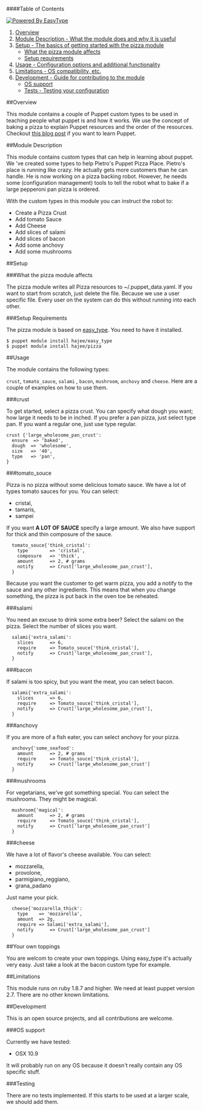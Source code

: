 ####Table of Contents

[![Powered By EasyType](https://raw.github.com/hajee/easy_type/master/powered_by_easy_type.png)](https://github.com/hajee/easy_type)


1. [Overview](#overview)
2. [Module Description - What the module does and why it is useful](#module-description)
3. [Setup - The basics of getting started with the pizza module](#setup)
    * [What the pizza module affects](#what-the-pizza-module-affects)
    * [Setup requirements](#setup-requirements)
4. [Usage - Configuration options and additional functionality](#usage)
5. [Limitations - OS compatibility, etc.](#limitations)
6. [Development - Guide for contributing to the module](#development)
    * [OS support](#os-support)
    * [Tests - Testing your configuration](#testing)

##Overview

This module contains a couple of Puppet custom types to be used in teaching people what puppet is and how it works. We use the concept of baking a pizza to explain Puppet resources and the order of the resources. Checkout [this blog post](http://hajee.github.io/2014/06/26/pietros-puppet-pizza-place-1/) if you want to learn Puppet.

##Module Description

This module contains custom types that can help in learning about puppet. We 've created some types to help Pietro's Puppet Pizza Place. Pietro's place is running like crazy. He actually gets more customers than he can handle. He is now working on a pizza backing robot. However, he needs some (configuration management) tools to tell the robot what to bake if a large pepperoni pan pizza is ordered.

With the custom types in this module you can instruct the robot to:
* Create a Pizza Crust
* Add tomato Sauce
* Add Cheese
* Add slices of salami
* Add slices of bacon
* Add some anchovy
* Add some mushrooms

##Setup

###What the pizza module affects

The pizza module writes all Pizza resources to ~/.puppet_data.yaml. If you want to start from scratch, just delete the file. Because we use a user specific file. Every user on the system can do this without running into each other.

###Setup Requirements

The pizza module is based on [easy_type](https://github.com/hajee/easy_type). You need to have it installed.

```
$ puppet module install hajee/easy_type
$ puppet module install hajee/pizza
```


##Usage

The module contains the following types:

`crust`, `tomato_sauce`, `salami` , `bacon`, `mushroom`, `anchovy` and `cheese`. Here are a couple of examples on how to use them.

###crust

To get started, select a pizza crust. You can specify what dough you want; how large it needs to be in inched. If you prefer a pan pizza, just select type pan. If you want a regular one, just use type regular.

```puppet
crust {'large_wholesome_pan_crust':
  ensure  => 'baked',
  dough  => 'wholesome',
  size   => '40',
  type   => 'pan',
}
```

###tomato_souce

Pizza is no pizza without some delicious tomato sauce. We have a lot of types tomato sauces for you. You can select:
- cristal,
- tamaris,
- sampei

If you want **A LOT OF SAUCE** specify a large amount. We also have support for thick and thin composure of the sauce.

```puppet
  tomato_souce{'think_cristal':
    type        => 'cristal',
    composure   => 'thick',
    amount      => 2, # grams
    notify      => Crust['large_wholesome_pan_crust'],
  }
```

Because you want the customer to get warm pizza, you add a notify to the sauce and any other ingredients. This means that when you change something, the pizza is put back in the oven toe be reheated.

###salami

You need an excuse to drink some extra beer? Select the salami on the pizza.  Select the number of slices you want.

```puppet
  salami{'extra_salami':
    slices      => 6,
    require     => Tomato_souce['think_cristal'],
    notify      => Crust['large_wholesome_pan_crust'],
  }
```

###bacon

If salami is too spicy, but you want the meat, you can select bacon.

```puppet
  salami{'extra_salami':
    slices      => 6,
    require     => Tomato_souce['think_cristal'],
    notify      => Crust['large_wholesome_pan_crust'],
  }
```

###anchovy

If you are more of a fish eater, you can select anchovy for your pizza.

```puppet
  anchovy{'some_seafood':
    amount      => 2, # grams
    require     => Tomato_souce['think_cristal'],
    notify      => Crust['large_wholesome_pan_crust']
  }
```

###mushrooms

For vegetarians, we've got something special. You can select the mushrooms. They might be magical.

```puppet
  mushroom{'magical':
    amount      => 2, # grams
    require     => Tomato_souce['think_cristal'],
    notify      => Crust['large_wholesome_pan_crust']
  }
```

###cheese

We have a lot of flavor's cheese available. You can select:
- mozzarella,
- provolone,
- parmigiano_reggiano,
- grana_padano

Just name your pick.

```puppet
  cheese{'mozzarella_thick':
    type    => 'mozzarella',
    amount  => 2g,
    require => Salami['extra_salami'],
    notify      => Crust['large_wholesome_pan_crust']
  }
```

##Your own toppings

You are welcom to create your own toppings. Using easy_type it's actually very easy. Just take a look at the bacon custom type for example.

##Limitations

This module runs on ruby 1.8.7 and higher. We need at least puppet version 2.7. There are no other known limitations.

##Development

This is an open source projects, and all contributions are welcome. 

###OS support

Currently we have tested:

* OSX 10.9

It will probably run on any OS because it doesn't really contain any OS specific stuff.


###Testing

There are no tests implemented. If this starts to be used at a larger scale, we should add them.
